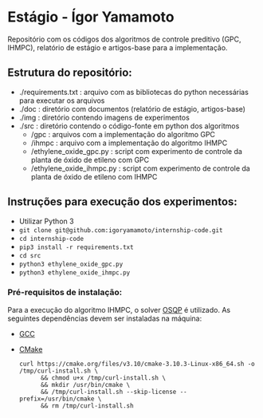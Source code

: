 # Estágio - Ígor Yamamoto
Repositório com os códigos dos algoritmos de controle preditivo (GPC, IHMPC), relatório de estágio e artigos-base para a implementação.

## Estrutura do repositório:
- ./requirements.txt : arquivo com as bibliotecas do python necessárias para executar os arquivos
- ./doc : diretório com documentos (relatório de estágio, artigos-base)
- ./img : diretório contendo imagens de experimentos
- ./src : diretório contendo o código-fonte em python dos algoritmos
  - /gpc : arquivos com a implementação do algoritmo GPC
  - /ihmpc : arquivo com a implementação do algoritmo IHMPC
  - /ethylene_oxide_gpc.py : script com experimento de controle da planta de óxido de etileno com GPC
  - /ethylene_oxide_ihmpc.py : script com experimento de controle da planta de óxido de etileno com IHMPC
  
## Instruções para execução dos experimentos:
- Utilizar Python 3
- `git clone git@github.com:igoryamamoto/internship-code.git`
- `cd internship-code`
- `pip3 install -r requirements.txt`
- `cd src`
- `python3 ethylene_oxide_gpc.py`
- `python3 ethylene_oxide_ihmpc.py`

### Pré-requisitos de instalação:
Para a execução do algoritmo IHMPC, o solver [OSQP](http://osqp.readthedocs.io/en/latest/installation/python.html) é utilizado. As seguintes dependências devem ser instaladas na máquina:
- [GCC](https://gcc.gnu.org/)
- [CMake](https://cmake.org/)

  ```
  curl https://cmake.org/files/v3.10/cmake-3.10.3-Linux-x86_64.sh -o /tmp/curl-install.sh \
        && chmod u+x /tmp/curl-install.sh \
        && mkdir /usr/bin/cmake \
        && /tmp/curl-install.sh --skip-license --prefix=/usr/bin/cmake \
        && rm /tmp/curl-install.sh
  ```
